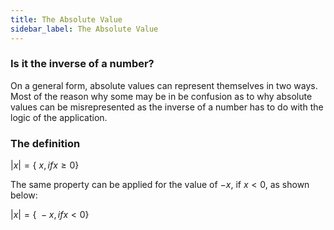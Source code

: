 ```yaml
---
title: The Absolute Value
sidebar_label: The Absolute Value
---
```


### Is it the inverse of a number?

On a general form, absolute values can represent themselves in two ways. Most of the reason why some may be in be confusion as to why absolute values can be misrepresented as the inverse of a number has to do with the logic of the application.

### The definition

$|x| = \Biggl\{\ x, if x \geq 0 \Biggl\}$

The same property can be applied for the value of $-x$, if $x < 0$, as shown below:

$|x| = \Biggl\{\ -x, if x < 0 \Biggl\}$



